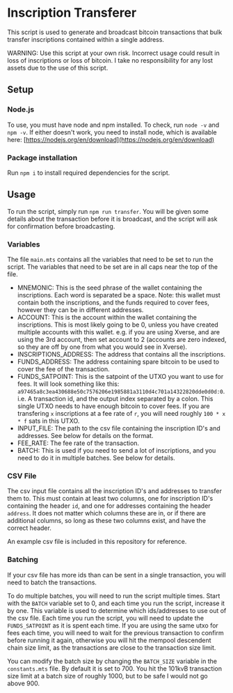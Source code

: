 # Inscription Transferer
This script is used to generate and broadcast bitcoin transactions that bulk transfer inscriptions contained within
a single address.

WARNING: Use this script at your own risk. Incorrect usage could result in loss of inscriptions or loss of bitcoin. I take no responsibility for any lost assets due to the use of this script.

## Setup
### Node.js
To use, you must have node and npm installed. To check, run `node -v` and `npm -v`. If either doesn't work, you need
to install node, which is available here: [https://nodejs.org/en/download](https://nodejs.org/en/download)

### Package installation
Run `npm i` to install required dependencies for the script.

## Usage
To run the script, simply run `npm run transfer`. You will be given some details about the transaction before it is 
broadcast, and the script will ask for confirmation before broadcasting.

### Variables
The file `main.mts` contains all the variables that need to be set to run the script. The variables that need to be set
are in all caps near the top of the file.
- MNEMONIC: This is the seed phrase of the wallet containing the inscriptions. Each word is separated be a space. 
Note: this wallet must contain both the inscriptions, and the funds required to cover fees, however they can be in 
different addresses.
- ACCOUNT: This is the account within the wallet containing the inscriptions. This is most likely going to be 0, 
unless you have created multiple accounts with this wallet. e.g. if you are using Xverse, and are using the 3rd account,
then set account to 2 (accounts are zero indexed, so they are off by one from what you would see in Xverse).
- INSCRIPTIONS_ADDRESS: The address that contains all the inscriptions.
- FUNDS_ADDRESS: The address containing spare bitcoin to be used to cover the fee of the transaction.
- FUNDS_SATPOINT: This is the satpoint of the UTXO you want to use for fees. It will look something like this: `a97465a8c3ea430688e50c7576206e1985881a3110d4c701a14322820dde0d0d:0`. i.e. A transaction id, and the output index separated by a colon. This single UTXO needs to have enough bitcoin to cover fees. If you are transfering `x` inscriptions at a fee 
rate of `r`, you will need roughly `100 * x * f` sats in this UTXO.
- INPUT_FILE: The path to the csv file containing the inscription ID's and addresses. See below for details on the format.
- FEE_RATE: The fee rate of the transaction.
- BATCH: This is used if you need to send a lot of inscriptions, and you need to do it in multiple batches. See below for details.

### CSV File
The csv input file contains all the inscription ID's and addresses to transfer them to. This must contain at least 
two columns, one for inscription ID's containing the header `id`, and one for addresses containing the header `address`.
It does not matter which columns these are in, or if there are additional columns, so long as these two columns exist, 
and have the correct header.

An example csv file is included in this repository for reference.

### Batching
If your csv file has more ids than can be sent in a single transaction, you will need to batch the transactions. 

To do multiple batches, you will need to run the script multiple times. Start with the `BATCH` variable set to 0, and 
each time you run the script, increase it by one. This variable is used to determine which ids/addresses to use out of 
the csv file. Each time you run the script, you will need to update the `FUNDS_SATPOINT` as it is spent each time. If
you are using the same utxo for fees each time, you will need to wait for the previous transaction to confirm before
running it again, otherwise you will hit the mempool descendent chain size limit, as the transactions are close to the 
transaction size limit.

You can modify the batch size by changing the `BATCH_SIZE` variable in the `constants.mts` file. By default it is set 
to 700. You hit the 101kvB transaction size limit at a batch size of roughly 1000, but to be safe I would not go 
above 900. 